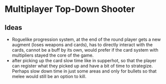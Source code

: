 # Multiplayer Top-Down Shooter

## Ideas

- Roguelike progression system, at the end of the round player gets a new augment (loses weapons and cards), has to directly interact with the cards, cannot be a buff by its own, would prefer if the card system with multipliers stayed the core of the game.
- after picking up the card slow time like in supperhot, so that the player can register what they picked up and have a bit of time to strategize. Perhaps slow down time in just some areas and only for bullets so that melee would still be an option to kill.
